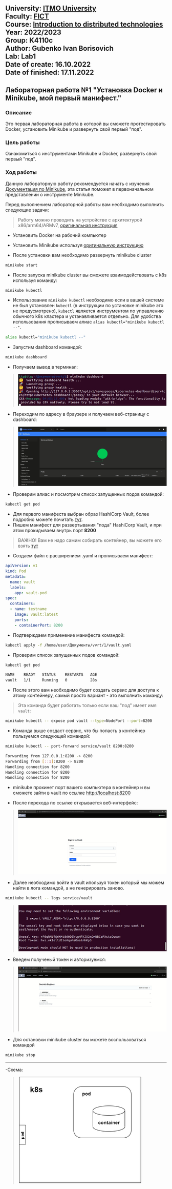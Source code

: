 University: [ITMO University](https://itmo.ru/ru/)  
Faculty: [FICT](https://fict.itmo.ru)  
Course: [Introduction to distributed technologies](https://github.com/itmo-ict-faculty/introduction-to-distributed-technologies)  
Year: 2022/2023  
Group: K4110c  
Author: Gubenko Ivan Borisovich  
Lab: Lab1  
Date of create: 16.10.2022  
Date of finished: 17.11.2022  
---

## Лабораторная работа №1 "Установка Docker и Minikube, мой первый манифест."
### Описание
Это первая лабораторная работа в которой вы сможете протестировать Docker, установить Minikube и развернуть свой первый "под".

### Цель работы
Ознакомиться с инструментами Minikube и Docker, развернуть свой первый "под".

### Ход работы
Данную лабораторную работу рекомендуется начать с изучения [Документация по Minikube](https://minikube.sigs.k8s.io/docs/), эта статья поможет в первоначальном представлении о инструменте Minikube.

Перед выполнением лабораторной работы вам необходимо выполнить следующие задачи:

> Работу можно проводить на устройстве с архитектурой x86/arm64/ARMv7, [оригинальная инструкция](https://minikube.sigs.k8s.io/docs/start/)
- Установить Docker на рабочий компьютер

- Установить Minikube используя [оригинальную инструкцию](https://minikube.sigs.k8s.io/docs/start/)

- После установки вам необходимо развернуть minikube cluster
  
```bash
minikube start
```

- После запуска minikube cluster вы сможете взаимодействовать с k8s используя команду:
  
```bash
minikube kubectl
```

- Использование `minikube kubectl` необходимо если в вашей системе не был установлен `kubectl` (в инструкции по установке minikube это не предусмотрено), `kubectl` является инструментом по управлению обычного k8s кластера и устанавливается отдельно. Для удобства использования прописываем алиас `alias kubectl="minikube kubectl --"`. 
```bash
alias kubectl="minikube kubectl --"
```

- Запустим dashboard командой:
```bash
minikube dashboard
```
- Получаем вывод в терминал:
>![dashboardTer](image/1.jpg)

- Переходим по адресу в браузере и получаем веб-страницу с dashboard:
>![dashboardWeb](image/2.jpg)

- Проверим алиас и посмотрим список запущенных подов командой:
```bash
kubectl get pod
```

- Для первого манифеста выбран образ HashiCorp Vault, более подробно можете почитать [тут](https://www.vaultproject.io). 
- Пишем манифест для развертывания "пода" HashiCorp Vault, и при этом прокидываем внутрь порт **8200**
> ВАЖНО! Вам не надо самим собирать контейнер, вы можете его взять [тут](https://hub.docker.com/_/vault/)

- Создаем файл с расширением .yaml и прописываем манифест:
```yaml
apiVersion: v1
kind: Pod
metadata:
  name: vault
  labels:
    app: vault-pod
spec:
  containers:
  - name: testname
    image: vault:latest
    ports:
    - containerPort: 8200   
```

- Подтверждаем применение манифеста командой: 
```bash
kubectl apply -f /home/user/Документы/vvrt/1/vault.yaml 
```

- Проверим список запущенных подов командой:
```bash
kubectl get pod
```
```bash
NAME    READY   STATUS    RESTARTS   AGE
vault   1/1     Running   0          28s
```

- После этого вам необходимо будет создать сервис для доступа к этому контейнеру, самый просто вариант - это выполнить команду: 
> Эта команда будет работать только если ваш "под" имеет имя `vault`:
```bash
minikube kubectl -- expose pod vault --type=NodePort --port=8200
```

- Команда выше создаст сервис, что бы попасть в контейнер пользуемся следующей командой:

```bash
minikube kubectl -- port-forward service/vault 8200:8200
```
```bash
Forwarding from 127.0.0.1:8200 -> 8200
Forwarding from [::1]:8200 -> 8200
Handling connection for 8200
Handling connection for 8200
Handling connection for 8200
```
- minikube прокинет порт вашего компьютера в контейнер и вы сможете зайти в vault по ссылке [http://localhost:8200](http://localhost:8200)

- После перехода по ссылке открывается веб-интерфейс:
>![vaultweb](image/4.jpg)

- Далее необходимо войти в vault ипользуя токен который мы можем найти в лога командой, а не генерировать заново. 
```bash
minikube kubectl -- logs service/vault
```
>![vaultweb2](image/5.jpg)

- Введем полученый токен и авторизуемся:

>![vaultweb2](image/6.jpg)
- Для остановки minikube cluster вы можете воспользоваться командой

```bash
minikube stop
```
---
-Схема:

>![vaultweb2](image/7.png)
